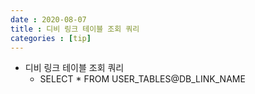 ```yaml
---
date : 2020-08-07
title : 디비 링크 테이블 조회 쿼리
categories : [tip]
---
```

+ 디비 링크 테이블 조회 쿼리 
	+ SELECT * FROM USER_TABLES@DB_LINK_NAME
